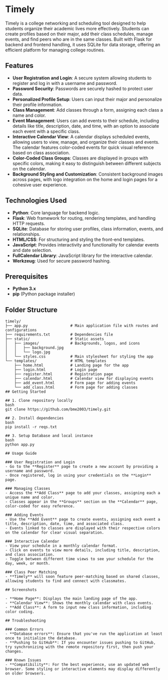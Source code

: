 # Timely

Timely is a college networking and scheduling tool designed to help students organize their academic lives more effectively. Students can create profiles based on their major, add their class schedules, manage events, and find peers who are in the same classes. Built with Flask for backend and frontend handling, it uses SQLite for data storage, offering an efficient platform for managing college routines.

## Features

- **User Registration and Login**: A secure system allowing students to register and log in with a username and password.
- **Password Security**: Passwords are securely hashed to protect user data.
- **Personalized Profile Setup**: Users can input their major and personalize their profile information.
- **Class Management**: Add classes through a form, assigning each class a name and color.
- **Event Management**: Users can add events to their schedule, including details like title, description, date, and time, with an option to associate each event with a specific class.
- **Interactive Calendar View**: A calendar displays scheduled events, allowing users to view, manage, and organize their classes and events. The calendar features color-coded events for quick visual reference based on class association.
- **Color-Coded Class Groups**: Classes are displayed in groups with specific colors, making it easy to distinguish between different subjects on the calendar.
- **Background Styling and Customization**: Consistent background images across pages, with logo integration on the home and login pages for a cohesive user experience.

## Technologies Used

- **Python**: Core language for backend logic.
- **Flask**: Web framework for routing, rendering templates, and handling HTTP requests.
- **SQLite**: Database for storing user profiles, class information, events, and relationships.
- **HTML/CSS**: For structuring and styling the front-end templates.
- **JavaScript**: Provides interactivity and functionality for calendar events and date selection.
- **FullCalendar Library**: JavaScript library for the interactive calendar.
- **Werkzeug**: Used for secure password hashing.

## Prerequisites

- **Python 3.x**
- **pip** (Python package installer)

## Folder Structure

```plaintext
timely/
├── app.py                   # Main application file with routes and configurations
├── requirements.txt         # Dependencies file
├── static/                  # Static assets
│   ├── images/              # Backgrounds, logos, and icons
│   │   ├── background.jpg
│   │   └── logo.jpg
│   └── styles.css           # Main stylesheet for styling the app
└── templates/               # HTML templates
    ├── home.html            # Landing page for the app
    ├── login.html           # Login page
    ├── register.html        # Registration page
    ├── calendar.html        # Calendar view for displaying events
    ├── add_event.html       # Form page for adding events
    └── add_class.html       # Form page for adding classes
## Getting Started

## 1. Clone repository locally
bash
git clone https://github.com/bme2003/timely.git

## 2. Install dependencies
bash
pip install -r reqs.txt

## 3. Setup Database and local instance
bash
python app.py

## Usage Guide

### User Registration and Login
- Go to the **Register** page to create a new account by providing a username and password.
- Once registered, log in using your credentials on the **Login** page.

### Managing Classes
- Access the **Add Class** page to add your classes, assigning each a unique name and color.
- Classes appear in the **Groups** section on the **Calendar** page, color-coded for easy reference.

### Adding Events
- Use the **Add Event** page to create events, assigning each event a title, description, date, time, and associated class.
- Events linked to classes are displayed with their respective colors on the calendar for clear visual separation.

### Interactive Calendar
- View your schedule in a monthly calendar format.
- Click on events to view more details, including title, description, and class association.
- Toggle between different time views to see your schedule for the day, week, or month.

### Class Peer Matching
- **Timely** will soon feature peer-matching based on shared classes, allowing students to find and connect with classmates.

## Screenshots

- **Home Page**: Displays the main landing page of the app.
- **Calendar View**: Shows the monthly calendar with class events.
- **Add Class**: A form to input new class information, including color coding.

## Troubleshooting

### Common Errors
- **Database errors**: Ensure that you've run the application at least once to initialize the database.
- **Pushing to GitHub**: If you encounter issues pushing to GitHub, try synchronizing with the remote repository first, then push your changes.

### Known Issues
- **Compatibility**: For the best experience, use an updated web browser. Some styling or interactive elements may display differently on older browsers.
